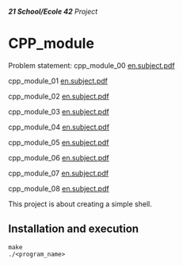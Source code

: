 _**21 School/Ecole 42** Project_

# CPP_module

Problem statement: 
cpp_module_00 [en.subject.pdf](https://cdn.intra.42.fr/pdf/pdf/60977/en.subject.pdf)

cpp_module_01 [en.subject.pdf](https://cdn.intra.42.fr/pdf/pdf/60983/en.subject.pdf)

cpp_module_02 [en.subject.pdf](https://cdn.intra.42.fr/pdf/pdf/52150/en.subject.pdf)

cpp_module_03 [en.subject.pdf](https://cdn.intra.42.fr/pdf/pdf/52158/en.subject.pdf)

cpp_module_04 [en.subject.pdf](https://cdn.intra.42.fr/pdf/pdf/52162/en.subject.pdf)

cpp_module_05 [en.subject.pdf](https://cdn.intra.42.fr/pdf/pdf/52160/en.subject.pdf)

cpp_module_06 [en.subject.pdf](https://cdn.intra.42.fr/pdf/pdf/52153/en.subject.pdf)

cpp_module_07 [en.subject.pdf](https://cdn.intra.42.fr/pdf/pdf/61100/en.subject.pdf)

cpp_module_08 [en.subject.pdf](https://cdn.intra.42.fr/pdf/pdf/52156/en.subject.pdf)

This project is about creating a simple shell.

## Installation and execution
```
make
./<program_name>
```
